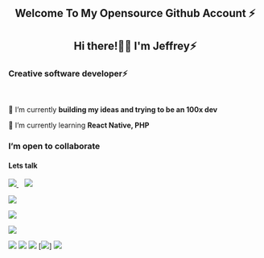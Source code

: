 <h2 align="center">Welcome To My Opensource Github Account ⚡<h2>
  <p align="center">
  <h2 align='center'>Hi there!👋🏾 I'm Jeffrey⚡</h2> 
  </p>

<h3 align="left">Creative software developer⚡</h3>

<br/>

<div align="left">
 
 🔭 I’m currently **building my ideas and trying to be an 100x dev**
 
 🌱 I’m currently learning **React Native, PHP**

<h3> I’m open to collaborate</h3>
  
  <h4>Lets talk</h4>
  <a href="https://wa.me/2347035873185?text=Hello+Jeffrey" target="_blank " align = "right">
  <img src="https://img.shields.io/badge/WHATSAPP-%2325D366.svg?&style=for-the-badge&logo=whatsapp&logoColor=white" />
</a>&nbsp;&nbsp;
<a href="mailto:agabaenwerejeffrey@gmail.com" target="_blank">
  <img src="https://img.shields.io/badge/email me-%23D14836.svg?&style=for-the-badge&logo=gmail&logoColor=white" />
</a>
 <p align = "left">
  <img src = "https://github-readme-stats.vercel.app/api?username=Jeffreyxdev&show_icons=true&theme=tokyonight&line_height=25">
  </p>
  <p align = "left">
  <img src = "https://github-readme-stats.vercel.app/api/top-langs/?username=Jeffreyxdev&langs_count=6&layout=compact">
  </p>
  <p align="left">
   <img src = "http://github-readme-streak-stats.herokuapp.com?user=Jeffreyxdev&theme=blueberry&date_format=M%20j%5B%2C%20Y%5D">
</p>

[<img src="https://img.shields.io/badge/twitter-%231DA1F2.svg?&style=for-the-badge&logo=twitter&logoColor=white">](https://x.com/gabson0x/)
[<img src="https://img.shields.io/badge/linkedin-%230077B5.svg?&style=for-the-badge&logo=linkedin&logoColor=white">](https://www.linkedin.com/in/jeffrey-agabaenwere/)
[<img src="https://img.shields.io/badge/instagram-%23E4405F.svg?&style=for-the-badge&logo=instagram&logoColor=white">](https://www.instagram.com/tlc_jeffrey/)
[<img src="https://img.shields.io/badge/facebook-%231877F2.svg?&style=for-the-badge&logo=facebook&logoColor=white">]
[<img src="https://img.shields.io/badge/Portfolio-%23000000.svg?&style=for-the-badge">](https://jeffrey-agabaenwere.vercel.app/)


<!---
Jeffreyxdev/Jeffreyxdev is a fantastic repository because its `README.md` (this file) appears on your GitHub profile.

--->
